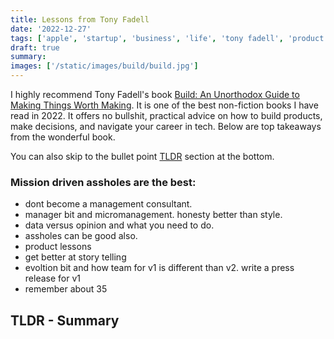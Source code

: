 ```yaml
---
title: Lessons from Tony Fadell
date: '2022-12-27'
tags: ['apple', 'startup', 'business', 'life', 'tony fadell', 'product']
draft: true
summary:
images: ['/static/images/build/build.jpg']
---
```


I highly recommend Tony Fadell's book [Build: An Unorthodox Guide to Making Things Worth Making](https://www.amazon.com/Build-Unorthodox-Guide-Making-Things/dp/0063046067). It is one of the best non-fiction books I have read in 2022. It offers no bullshit, practical advice on how to build products, make decisions, and navigate your career in tech. Below are top takeaways from the wonderful book.

You can also skip to the bullet point [TLDR](#TLDR) section at the bottom.

### Mission driven assholes are the best:

- dont become a management consultant.
- manager bit and micromanagement. honesty better than style.
- data versus opinion and what you need to do.
- assholes can be good also.
- product lessons
- get better at story telling
- evoltion bit and how team for v1 is different than v2. write a press release for v1
- remember about 35

## <a name="TLDR"></a> TLDR - Summary
